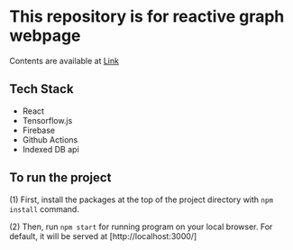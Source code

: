 # This repository is for reactive graph webpage

Contents are available at [Link](https://reactive-graph.web.app/)

## Tech Stack

- React
- Tensorflow.js
- Firebase
- Github Actions
- Indexed DB api

## To run the project

(1) First, install the packages at the top of the project directory with `npm install` command.

(2) Then, run `npm start` for running program on your local browser. For default, it will be served at
[http://localhost:3000/]
